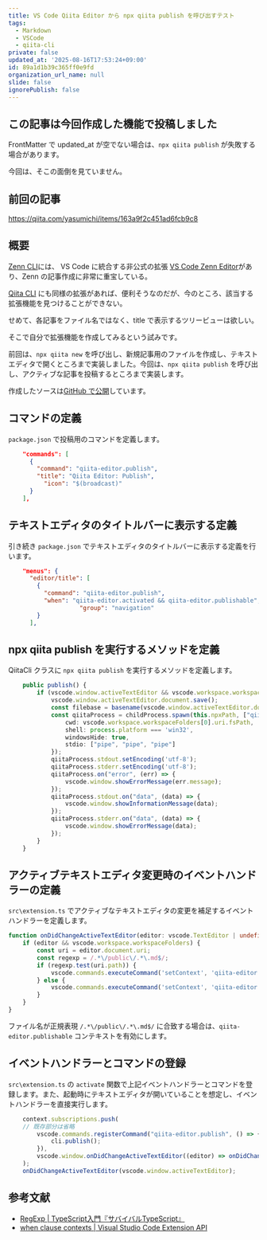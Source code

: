 ```yaml
---
title: VS Code Qiita Editor から npx qiita publish を呼び出すテスト
tags:
  - Markdown
  - VSCode
  - qiita-cli
private: false
updated_at: '2025-08-16T17:53:24+09:00'
id: 89a1d1b39c365ff0e9fd
organization_url_name: null
slide: false
ignorePublish: false
---
```


## この記事は今回作成した機能で投稿しました

FrontMatter で updated_at が空でない場合は、`npx qiita publish` が失敗する場合があります。

今回は、そこの面倒を見ていません。

## 前回の記事

https://qiita.com/yasumichi/items/163a9f2c451ad6fcb9c8

## 概要

[Zenn CLI](https://zenn.dev/zenn/articles/install-zenn-cli)には、 VS Code に統合する非公式の拡張 [VS Code Zenn Editor](https://marketplace.visualstudio.com/items?itemName=negokaz.zenn-editor)があり、Zenn の記事作成に非常に重宝している。

[Qiita CLI](https://qiita.com/Qiita/items/666e190490d0af90a92b) にも同様の拡張があれば、便利そうなのだが、今のところ、該当する拡張機能を見つけることができない。

せめて、各記事をファイル名ではなく、title で表示するツリービューは欲しい。

そこで自分で拡張機能を作成してみるという試みです。

前回は、`npx qiita new` を呼び出し、新規記事用のファイルを作成し、テキストエディタで開くところまで実装しました。今回は、`npx qiita publish` を呼び出し、アクティブな記事を投稿するところまで実装します。

作成したソースは[GitHub で公開](https://github.com/yasumichi/vscode-qiita-editor)しています。

## コマンドの定義

`package.json` で投稿用のコマンドを定義します。

```json
    "commands": [
      {
        "command": "qiita-editor.publish",
        "title": "Qiita Editor: Publish",
          "icon": "$(broadcast)"
      }
    ],
```

## テキストエディタのタイトルバーに表示する定義

引き続き `package.json` でテキストエディタのタイトルバーに表示する定義を行います。

```json
    "menus": {
      "editor/title": [
        {
          "command": "qiita-editor.publish",
          "when": "qiita-editor.activated && qiita-editor.publishable",
					"group": "navigation"
        }
      ],
```

## npx qiita publish を実行するメソッドを定義

QiitaCli クラスに `npx qiita publish` を実行するメソッドを定義します。

```ts
    public publish() {
        if (vscode.window.activeTextEditor && vscode.workspace.workspaceFolders) {
            vscode.window.activeTextEditor.document.save();
            const filebase = basename(vscode.window.activeTextEditor.document.uri.fsPath, ".md");
            const qiitaProcess = childProcess.spawn(this.npxPath, ["qiita", "publish", filebase], {
                cwd: vscode.workspace.workspaceFolders[0].uri.fsPath,
                shell: process.platform === 'win32',
                windowsHide: true,
                stdio: ["pipe", "pipe", "pipe"]
            });
            qiitaProcess.stdout.setEncoding('utf-8');
            qiitaProcess.stderr.setEncoding('utf-8');
            qiitaProcess.on("error", (err) => {
                vscode.window.showErrorMessage(err.message);
            });
            qiitaProcess.stdout.on("data", (data) => {
                vscode.window.showInformationMessage(data);
            });
            qiitaProcess.stderr.on("data", (data) => {
                vscode.window.showErrorMessage(data);
            });
        }
    }
```

## アクティブテキストエディタ変更時のイベントハンドラーの定義

`src\extension.ts` でアクティブなテキストエディタの変更を補足するイベントハンドラーを定義します。

```ts
function onDidChangeActiveTextEditor(editor: vscode.TextEditor | undefined): any {
	if (editor && vscode.workspace.workspaceFolders) {
		const uri = editor.document.uri;
		const regexp = /.*\/public\/.*\.md$/;
		if (regexp.test(uri.path)) {
			vscode.commands.executeCommand('setContext', 'qiita-editor.publishable', true);
		} else {
			vscode.commands.executeCommand('setContext', 'qiita-editor.publishable', false);
		}
	}
}
```

ファイル名が正規表現 `/.*\/public\/.*\.md$/` に合致する場合は、`qiita-editor.publishable` コンテキストを有効にします。

## イベントハンドラーとコマンドの登録

`src\extension.ts` の `activate` 関数で上記イベントハンドラーとコマンドを登録します。また、起動時にテキストエディタが開いていることを想定し、イベントハンドラーを直接実行します。

```ts
	context.subscriptions.push(
    // 既存部分は省略
		vscode.commands.registerCommand("qiita-editor.publish", () => {
			cli.publish();
		}),
		vscode.window.onDidChangeActiveTextEditor((editor) => onDidChangeActiveTextEditor(editor))
	);
	onDidChangeActiveTextEditor(vscode.window.activeTextEditor);
```

## 参考文献

- [RegExp | TypeScript入門『サバイバルTypeScript』](https://typescriptbook.jp/reference/builtin-api/regexp)
- [when clause contexts | Visual Studio Code Extension API](https://code.visualstudio.com/api/references/when-clause-contexts)
